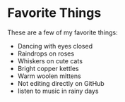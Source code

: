 # Favorite Things

These are a few of my favorite things:

- Dancing with eyes closed
- Raindrops on roses
- Whiskers on cute cats
- Bright copper kettles
- Warm woolen mittens
- Not editing directly on GitHub
- listen to music in rainy days
